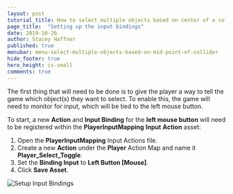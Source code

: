 ```yaml
---
layout: post
tutorial_title: How to select multiple objects based on center of a collider
page_title:  "Setting up the input bindings"
date: 2019-10-26
author: Stacey Haffner
published: true
menubar: menu-select-multiple-objects-based-on-mid-point-of-collider
hide_footer: true
hero_height: is-small
comments: true
---
```


The first thing that will need to be done is to give the player a way to tell the game which object(s) they want to select. To enable this, the game will need to monitor for input, which will be tied to the left mouse button.

To start, a new **Action** and **Input Binding** for the **left mouse button** will need to be registered within the **PlayerInputMapping** **Input** **Action** asset: 

1. Open the **PlayerInputMapping** Input Actions file.
2. Create a new **Action** under the **Player** Action Map and name it **Player_Select_Toggle**.
3. Set the **Binding Input** to **Left Button [Mouse]**.
4. Click **Save Asset**.

![Setup Input Bindings]({{page.dir}}/images/pt-1-1-input-setup.gif)

